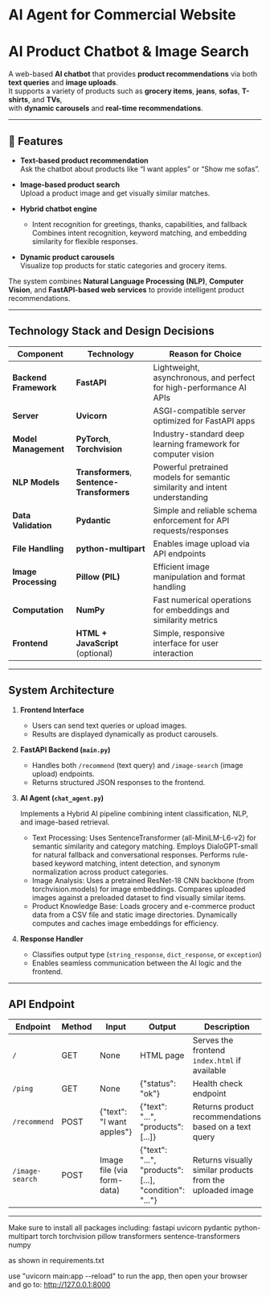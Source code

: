 # AI Agent for Commercial Website

# AI Product Chatbot & Image Search

A web-based **AI chatbot** that provides **product recommendations** via both **text queries** and **image uploads**.  
It supports a variety of products such as **grocery items**, **jeans**, **sofas**, **T-shirts**, and **TVs**,  
with **dynamic carousels** and **real-time recommendations**.

---

## 🌟 Features

- **Text-based product recommendation**  
  Ask the chatbot about products like “I want apples” or “Show me sofas”.

- **Image-based product search**  
  Upload a product image and get visually similar matches.

- **Hybrid chatbot engine**  
  - Intent recognition for greetings, thanks, capabilities, and fallback  
  Combines intent recognition, keyword matching, and embedding similarity for flexible responses.


- **Dynamic product carousels**  
  Visualize top products for static categories and grocery items.

The system combines **Natural Language Processing (NLP)**, **Computer Vision**, and **FastAPI-based web services** to provide intelligent product recommendations.

---

## Technology Stack and Design Decisions

| Component               | Technology  | Reason for Choice |
|-------------------------|-------------|-------------------|
| **Backend Framework**   | **FastAPI** | Lightweight, asynchronous, and perfect for high-performance AI APIs |
| **Server**              | **Uvicorn** | ASGI-compatible server optimized for FastAPI apps |
| **Model Management**    | **PyTorch**, **Torchvision** | Industry-standard deep learning framework for computer vision |
| **NLP Models**          | **Transformers**, **Sentence-Transformers** | Powerful pretrained models for semantic similarity and intent understanding |
| **Data Validation**     | **Pydantic** | Simple and reliable schema enforcement for API requests/responses |
| **File Handling**       | **python-multipart** | Enables image upload via API endpoints |
| **Image Processing**    | **Pillow (PIL)** | Efficient image manipulation and format handling |
| **Computation**         | **NumPy** | Fast numerical operations for embeddings and similarity metrics |
| **Frontend**            | **HTML + JavaScript** (optional) | Simple, responsive interface for user interaction |

---

## System Architecture


1. **Frontend Interface**  
   - Users can send text queries or upload images.  
   - Results are displayed dynamically as product carousels.  

2. **FastAPI Backend (`main.py`)**  
   - Handles both `/recommend` (text query) and `/image-search` (image upload) endpoints.  
   - Returns structured JSON responses to the frontend.  

3. **AI Agent (`chat_agent.py`)**  
  
   Implements a Hybrid AI pipeline combining intent classification, NLP, and image-based retrieval.

   - Text Processing: 
      Uses SentenceTransformer (all-MiniLM-L6-v2) for semantic similarity and category matching. 
      Employs DialoGPT-small for natural fallback and conversational responses.
      Performs rule-based keyword matching, intent detection, and synonym normalization across product categories.
   - Image Analysis:
      Uses a pretrained ResNet-18 CNN backbone (from torchvision.models) for image embeddings.
      Compares uploaded images against a preloaded dataset to find visually similar items.
   - Product Knowledge Base:
      Loads grocery and e-commerce product data from a CSV file and static image directories.
      Dynamically computes and caches image embeddings for efficiency.

4. **Response Handler**  
   - Classifies output type (`string_response`, `dict_response`, or `exception`)  
   - Enables seamless communication between the AI logic and the frontend.

---

## API Endpoint

| Endpoint        | Method | Input                       | Output                                                   | Description                                               |
| --------------- | ------ | --------------------------- | -------------------------------------------------------- | --------------------------------------------------------- |
| `/`             | GET    | None                        | HTML page                                                | Serves the frontend `index.html` if available             |
| `/ping`         | GET    | None                        | {"status": "ok"}                                         | Health check endpoint                                     |
| `/recommend`    | POST   | {"text": "I want apples"}   | {"text": "...", "products": [...]}                       | Returns product recommendations based on a text query     |
| `/image-search` | POST   | Image file (via form-data)  | {"text": "...", "products": [...], "condition": "..."}   | Returns visually similar products from the uploaded image |

---

Make sure to install all packages including:
 fastapi 
 uvicorn 
 pydantic 
 python-multipart 
 torch 
 torchvision 
 pillow 
 transformers 
 sentence-transformers 
 numpy 

as shown in requirements.txt

use "uvicorn main:app --reload" to run the app,
then open your browser and go to: http://127.0.0.1:8000